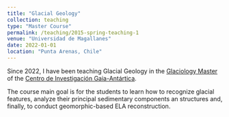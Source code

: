 ```yaml
---
title: "Glacial Geology"
collection: teaching
type: "Master Course"
permalink: /teaching/2015-spring-teaching-1
venue: "Universidad de Magallanes"
date: 2022-01-01
location: "Punta Arenas, Chile"
---
```


Since 2022, I have been teaching Glacial Geology in the [Glaciology Master](https://glacio.umag.cl/) of the [Centro de Investigación Gaia-Antártica](http://www.umag.cl/gaiaantartica/).

The course main goal is for the students to learn how to recognize glacial features, analyze their principal sedimentary components an structures and, finally, to conduct geomorphic-based ELA reconstruction.  
